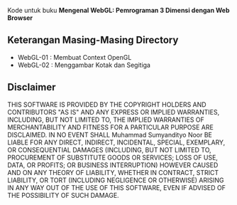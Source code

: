 Kode untuk buku **Mengenal WebGL: Pemrograman 3 Dimensi dengan Web Browser**

Keterangan Masing-Masing Directory
----------------------------------
* WebGL-01 : Membuat Context OpenGL
* WebGL-02 : Menggambar Kotak dan Segitiga


Disclaimer
----------
THIS SOFTWARE IS PROVIDED BY THE COPYRIGHT HOLDERS AND CONTRIBUTORS "AS IS" AND
ANY EXPRESS OR IMPLIED WARRANTIES, INCLUDING, BUT NOT LIMITED TO, THE IMPLIED
WARRANTIES OF MERCHANTABILITY AND FITNESS FOR A PARTICULAR PURPOSE ARE
DISCLAIMED. IN NO EVENT SHALL Muhammad Sumyandityo Noor  BE LIABLE FOR ANY
DIRECT, INDIRECT, INCIDENTAL, SPECIAL, EXEMPLARY, OR CONSEQUENTIAL DAMAGES
(INCLUDING, BUT NOT LIMITED TO, PROCUREMENT OF SUBSTITUTE GOODS OR SERVICES;
LOSS OF USE, DATA, OR PROFITS; OR BUSINESS INTERRUPTION) HOWEVER CAUSED AND
ON ANY THEORY OF LIABILITY, WHETHER IN CONTRACT, STRICT LIABILITY, OR TORT
(INCLUDING NEGLIGENCE OR OTHERWISE) ARISING IN ANY WAY OUT OF THE USE OF THIS
SOFTWARE, EVEN IF ADVISED OF THE POSSIBILITY OF SUCH DAMAGE.
